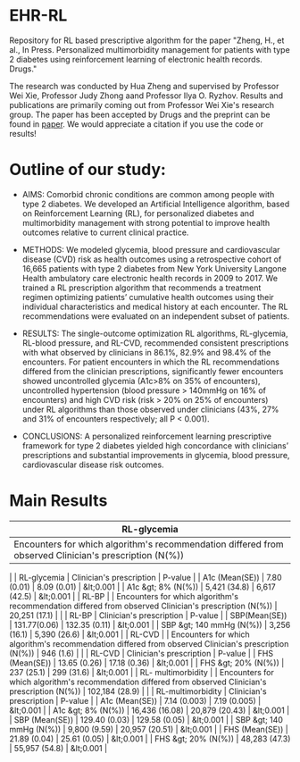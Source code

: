 # EHR-RL
Repository for RL based prescriptive algorithm for the paper 
"Zheng, H., et al., In Press. Personalized multimorbidity management for patients with type 2 diabetes using reinforcement learning of electronic health records. Drugs."

The research was conducted by Hua Zheng and supervised by Professor Wei Xie, Professor Judy Zhong aand Professor Ilya O. Ryzhov. Results and publications are primarily coming out from Professor Wei Xie's research group. The paper has been accepted by Drugs and the preprint can be found in [paper](http://www1.coe.neu.edu/~wxie/RL_EHR_paper-2020.pdf). We would appreciate a citation if you use the code or results!


# Outline of our study:

* AIMS: Comorbid chronic conditions are common among people with type 2 diabetes. We developed an Artificial Intelligence algorithm, based on Reinforcement Learning (RL), for personalized diabetes and multimorbidity management with strong potential to improve health outcomes relative to current clinical practice.

* METHODS: We modeled glycemia, blood pressure and cardiovascular disease (CVD) risk as health outcomes using a retrospective cohort of 16,665 patients with type 2 diabetes from New York University Langone Health ambulatory care electronic health records in 2009 to 2017. We trained a RL prescription algorithm that recommends a treatment regimen optimizing patients’ cumulative health outcomes using their individual characteristics and medical history at each encounter. The RL recommendations were evaluated on an independent subset of patients. 

* RESULTS: The single-outcome optimization RL algorithms, RL-glycemia, RL-blood pressure, and RL-CVD, recommended consistent prescriptions with what observed by clinicians in 86.1%, 82.9% and 98.4% of the encounters. For patient encounters in which the RL recommendations differed from the clinician prescriptions, significantly fewer encounters showed uncontrolled glycemia (A1c>8% on 35% of encounters), uncontrolled hypertension (blood pressure > 140mmHg on 16% of encounters) and high CVD risk (risk > 20% on 25% of encounters) under RL algorithms than those observed under clinicians (43%, 27% and 31% of encounters respectively; all P < 0.001).  

* CONCLUSIONS: A personalized reinforcement learning prescriptive framework for type 2 diabetes yielded high concordance with clinicians’ prescriptions and substantial improvements in glycemia, blood pressure, cardiovascular disease risk outcomes.

# Main Results
| RL-glycemia |
| --- |
| Encounters for which algorithm&#39;s recommendation differed from observed Clinician&#39;s prescription (N(%)) | 15,578 (13.9) |
|
 | RL-glycemia | Clinician&#39;s prescription | P-value |
| A1c (Mean(SE)) | 7.80 (0.01) | 8.09 (0.01) | \&lt;0.001 |
| A1c \&gt; 8% (N(%)) | 5,421 (34.8) | 6,617 (42.5) | \&lt;0.001 |
| RL-BP |
| Encounters for which algorithm&#39;s recommendation differed from observed Clinician&#39;s prescription (N(%)) | 20,251 (17.1) |
|
 | RL-BP | Clinician&#39;s prescription | P-value |
| SBP(Mean(SE)) | 131.77(0.06) | 132.35 (0.11) | \&lt;0.001 |
| SBP \&gt; 140 mmHg (N(%)) | 3,256 (16.1) | 5,390 (26.6) | \&lt;0.001 |
| RL-CVD |
| Encounters for which algorithm&#39;s recommendation differed from observed Clinician&#39;s prescription (N(%)) | 946 (1.6) |
|
 | RL-CVD | Clinician&#39;s prescription | P-value |
| FHS (Mean(SE)) | 13.65 (0.26) | 17.18 (0.36) | \&lt;0.001 |
| FHS \&gt; 20% (N(%)) | 237 (25.1) | 299 (31.6) | \&lt;0.001 |
| RL- multimorbidity |
| Encounters for which algorithm&#39;s recommendation differed from observed Clinician&#39;s prescription (N(%)) | 102,184 (28.9) |
|
 | RL-multimorbidity | Clinician&#39;s prescription | P-value |
| A1c (Mean(SE)) | 7.14 (0.003) | 7.19 (0.005) | \&lt;0.001 |
| A1c \&gt; 8% (N(%)) | 16,436 (16.08) | 20,879 (20.43) | \&lt;0.001 |
| SBP (Mean(SE)) | 129.40 (0.03) | 129.58 (0.05) | \&lt;0.001 |
| SBP \&gt; 140 mmHg (N(%)) | 9,800 (9.59) | 20,957 (20.51) | \&lt;0.001 |
| FHS (Mean(SE)) | 21.89 (0.04) | 25.61 (0.05) | \&lt;0.001 |
| FHS \&gt; 20% (N(%)) | 48,283 (47.3) | 55,957 (54.8) | \&lt;0.001 |
